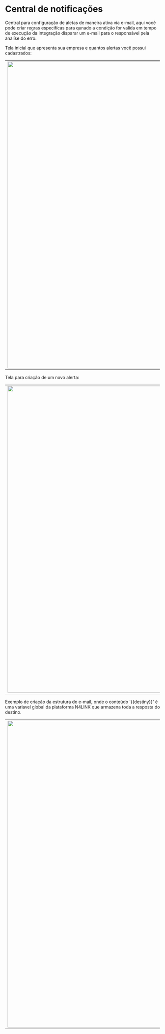 # Central de notificações

Central para configuração de aletas de maneira ativa via e-mail, aqui você pode criar regras especifícas para qunado a condição for valida em tempo de execução da integração disparar um e-mail para o responsável pela analíse do erro.

Tela inicial que apresenta sua empresa e quantos alertas você possui cadastrados:

<table>
  <tr>
    <td align="center">
      <img src="/n4link-wiki/assets/telas_n4link/central.png" width="1000"/>
    </td>
  </tr>
</table>

Tela para criação de um novo alerta:

<table>
  <tr>
    <td align="center">
      <img src="/n4link-wiki/assets/telas_n4link/central1.png" width="1000"/>
    </td>
  </tr>
</table>

Exemplo de criação da estrutura do e-mail, onde o conteúdo '{{destiny}}' é uma variavel global da plataforma N4LINK que armazena toda a resposta do destino.

<table>
  <tr>
    <td align="center">
      <img src="/n4link-wiki/assets/telas_n4link/central2.png" width="1000"/>
    </td>
  </tr>
</table>